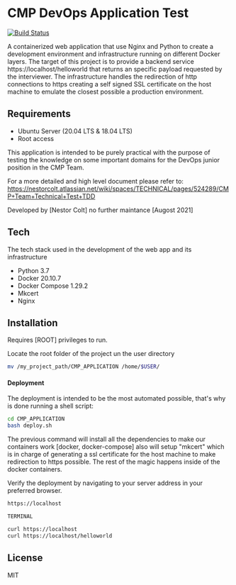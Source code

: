 # CMP DevOps Application Test

[![Build Status](https://travis-ci.org/joemccann/dillinger.svg?branch=master)](https://travis-ci.org/joemccann/dillinger)

A containerized web application that use Nginx and Python to create a development environment and infrastructure running on different Docker layers.
The target of this project is to provide a backend service https://localhost/helloworld that returns an specific payload requested by the interviewer.
The infrastructure handles the redirection of http connections to https creating a self signed SSL certificate on the host machine to emulate the closest possible a production environment.

## Requirements
- Ubuntu Server (20.04 LTS & 18.04 LTS)
- Root access

This application is intended to be purely practical with the purpose of testing the knowledge on some important 
domains for the DevOps junior position in the CMP Team.

For a more detailed and high level document please refer to:
https://nestorcolt.atlassian.net/wiki/spaces/TECHNICAL/pages/524289/CMP+Team+Technical+Test+TDD

Developed by [Nestor Colt] no further maintance [Augost 2021]

## Tech

The tech stack used in the development of the web app and its infrastructure

- Python 3.7
- Docker 20.10.7
- Docker Compose 1.29.2
- Mkcert
- Nginx


## Installation

Requires [ROOT] privileges to run.

Locate the root folder of the project un the user directory

```sh
mv /my_project_path/CMP_APPLICATION /home/$USER/
```

#### Deployment

The deployment is intended to be the most automated possible, that's why is done running a shell script:

```sh
cd CMP_APPLICATION
bash deploy.sh
```

The previous command will install all the dependencies to make our containers work [docker, docker-compose] also will setup "mkcert" which is in charge of generating a ssl certificate for the host machine to make redirection to https possible. The rest of the magic happens inside of the docker containers.

Verify the deployment by navigating to your server address in
your preferred browser.

`````sh
https://localhost

TERMINAL

curl https://localhost
curl https://localhost/helloworld
`````

## License

MIT


